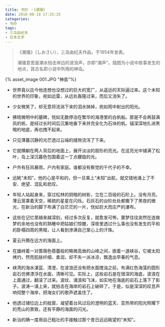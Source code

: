 ```yaml
---
title: 书抄 ・《潮骚》
date: 2018-08-18 17:25:25
categories: 
- 书抄
tags: 
- 三岛由纪夫
- 日本文学
---
```


> 《潮骚》（しおさい），三岛由纪夫作品，于1954年发表。
>
> 潮骚意思是潮水拍击岸边的波浪声，亦即“潮声”。插图为小说中故事发生的地点，其古名即小说中所用的神岛。

{% asset_image 001.JPG "神島"%}

- 世界竟以迄今他连想也没想过的巨大的宽广，从遥远的天际逼过来。这个未知的世界的印象，宛如远雷，从远处轰隆过来，而后又消失了。

- 少女微笑了，却无意将流淌下来的泪水抹掉，宛如雨中射出的阳光。

- 拂晓微明中的墓碑，恍如无数停泊在繁华的海港里的白帆船。那是不会再鼓满风的帆、是经过长时间后沉重地垂下来并完全化为石块的帆。锚深深地扎进黑暗的地底，再也拽不起来。

- 只见薄暮沉静的光芒透过云端的缝隙流泻了下来。

- 它就横躺在两人背后的地面上，展开淡淡的扇形的亮光。在这亮光中铺满了松叶，岛上深沉暮色包围着这一丁点朦胧的光。

- 户外有狂风暴雨，户内有家庭。谁都没有察觉的千代子的不幸。

  <!--more-->

- 远眺“未知”，他的心是平和的，但一旦乘上“未知”出航，就交错地涌上了不安、绝望、混乱和悲叹。

- 年轻人站起身来，穿过松林的阴暗的树影，立在二百级的石阶上。没有月亮，薄云笼罩着天空，稀疏的星星在闪烁。石灰石的台阶处处都撒下了黑夜的微光，在新治的脚下布满了白茫茫的一片，恍如巨大而庄严的瀑布。

- 这些在记忆里越来越深刻，经过多次反复，就愈发可怖，噩梦往往突然在连做梦的余地也没有的熟睡中把姑娘们惊醒，深夜里透过什么事也没有发生的平和的卧榻四周的黑暗，让人看到渗满自己掌心上的汗珠。

- 夏云升腾在远方的海面上。

- 在雄峙着一对蔷薇色蓓蕾般的略微高耸的山峰之间，嵌着一道峡谷，它被太阳烤灼，然而肌肤纤细、柔润，却不失一派冰凉，飘逸出早春的气息。

- 峡湾的海水湛蓝、清澄，在波浪还没有把水面搅浊之前，布满红色海藻的圆形岩石仿佛漂浮在水面，清晰可见。实际上，这些岩石是在很深的海底，波浪在上面通过，翻滚了过来。波纹、涌浪和飞沫，如实地在海底的岩石上落下了影子。波涛一涌上来，就拍击在海岸的岩石上破碎了。于是，似是深深的叹息声响彻整个海岸，把海女们的歌声遮盖住了。

- 他透过铺位边上的舷窗，凝望着台风过后的澄明的蓝天、亚热带的阳光照耀下的秃山的景致，还有平静的海面的闪光。

- 新治的确一度用自己粗壮的手接触过那个昔日远远眺望的“未知”。
